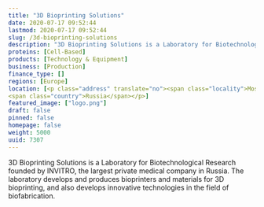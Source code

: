 ```yaml
---
title: "3D Bioprinting Solutions"
date: 2020-07-17 09:52:44
lastmod: 2020-07-17 09:52:44
slug: /3d-bioprinting-solutions
description: "3D Bioprinting Solutions is a Laboratory for Biotechnological Research founded by INVITRO, the largest private medical company in Russia. The laboratory develops and produces bioprinters and materials for 3D bioprinting, and also develops innovative technologies in the field of biofabrication."
proteins: [Cell-Based]
products: [Technology & Equipment]
business: [Production]
finance_type: []
regions: [Europe]
location: [<p class="address" translate="no"><span class="locality">Moskva</span><br>
<span class="country">Russia</span></p>]
featured_image: ["logo.png"]
draft: false
pinned: false
homepage: false
weight: 5000
uuid: 7307
---
```

<p>3D Bioprinting Solutions is a Laboratory for Biotechnological Research founded by INVITRO, the largest private medical company in Russia. The laboratory develops and produces bioprinters and materials for 3D bioprinting, and also develops innovative technologies in the field of biofabrication.</p>

